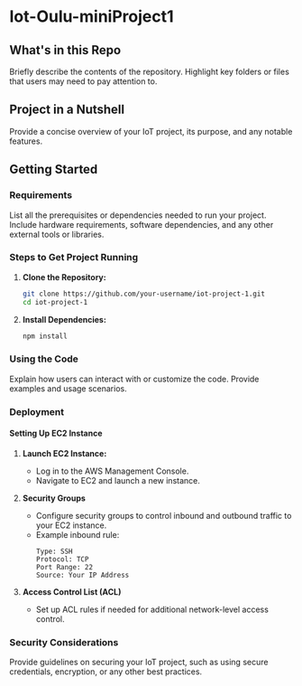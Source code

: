 # Iot-Oulu-miniProject1

## What's in this Repo

Briefly describe the contents of the repository. Highlight key folders or files that users may need to pay attention to.

## Project in a Nutshell

Provide a concise overview of your IoT project, its purpose, and any notable features.

## Getting Started

### Requirements

List all the prerequisites or dependencies needed to run your project. Include hardware requirements, software dependencies, and any other external tools or libraries.

### Steps to Get Project Running

1. **Clone the Repository:**
   ```bash
   git clone https://github.com/your-username/iot-project-1.git
   cd iot-project-1
   ```

2. **Install Dependencies:**
   ```bash
   npm install
   ```

### Using the Code

Explain how users can interact with or customize the code. Provide examples and usage scenarios.

### Deployment

#### Setting Up EC2 Instance

1. **Launch EC2 Instance:**
   - Log in to the AWS Management Console.
   - Navigate to EC2 and launch a new instance.

2. **Security Groups**
   - Configure security groups to control inbound and outbound traffic to your EC2 instance.
   - Example inbound rule:
     ```
     Type: SSH
     Protocol: TCP
     Port Range: 22
     Source: Your IP Address
     ```

3. **Access Control List (ACL)**
   - Set up ACL rules if needed for additional network-level access control.

### Security Considerations

Provide guidelines on securing your IoT project, such as using secure credentials, encryption, or any other best practices.
